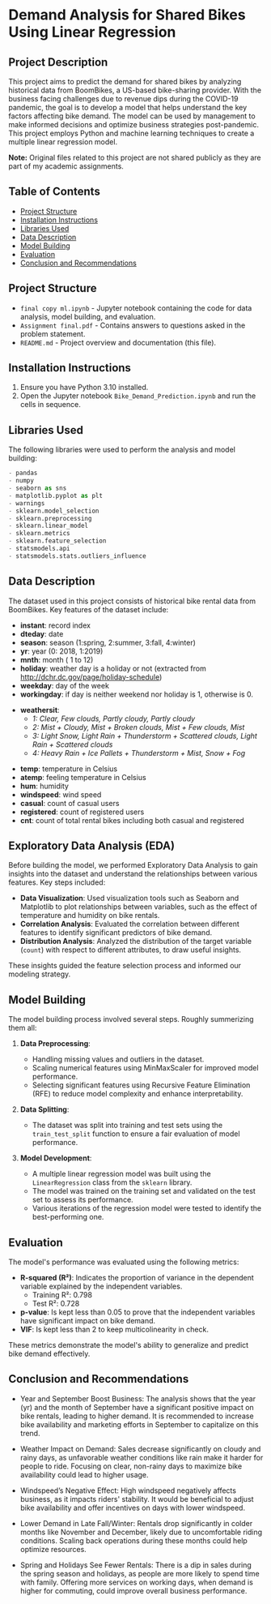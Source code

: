 # Demand Analysis for Shared Bikes Using Linear Regression

## Project Description
This project aims to predict the demand for shared bikes by analyzing historical data from BoomBikes, a US-based bike-sharing provider. With the business facing challenges due to revenue dips during the COVID-19 pandemic, the goal is to develop a model that helps understand the key factors affecting bike demand. The model can be used by management to make informed decisions and optimize business strategies post-pandemic. This project employs Python and machine learning techniques to create a multiple linear regression model.

**Note:** Original files related to this project are not shared publicly as they are part of my academic assignments.

## Table of Contents
- [Project Structure](#project-structure)
- [Installation Instructions](#installation-instructions)
- [Libraries Used](#libraries-used)
- [Data Description](#data-description)
- [Model Building](#model-building)
- [Evaluation](#evaluation)
- [Conclusion and Recommendations](#conclusion-and-recommendations)

## Project Structure
- `final copy ml.ipynb` - Jupyter notebook containing the code for data analysis, model building, and evaluation.
- `Assignment final.pdf` - Contains answers to questions asked in the problem statement.
- `README.md` - Project overview and documentation (this file).

## Installation Instructions
1. Ensure you have Python 3.10 installed.
2. Open the Jupyter notebook `Bike_Demand_Prediction.ipynb` and run the cells in sequence.

## Libraries Used
The following libraries were used to perform the analysis and model building:
```python
- pandas 
- numpy 
- seaborn as sns 
- matplotlib.pyplot as plt
- warnings
- sklearn.model_selection
- sklearn.preprocessing
- sklearn.linear_model
- sklearn.metrics
- sklearn.feature_selection
- statsmodels.api
- statsmodels.stats.outliers_influence
```

## Data Description
The dataset used in this project consists of historical bike rental data from BoomBikes. Key features of the dataset include:

- **instant**: record index
- **dteday**: date
- **season**: season (1:spring, 2:summer, 3:fall, 4:winter)
- **yr**: year (0: 2018, 1:2019)
- **mnth**: month ( 1 to 12)
- **holiday**: weather day is a holiday or not (extracted from http://dchr.dc.gov/page/holiday-schedule)
- **weekday**: day of the week
- **workingday**: if day is neither weekend nor holiday is 1, otherwise is 0.
+ **weathersit**: 
  - *1: Clear, Few clouds, Partly cloudy, Partly cloudy*
  - *2: Mist + Cloudy, Mist + Broken clouds, Mist + Few clouds, Mist*
  - *3: Light Snow, Light Rain + Thunderstorm + Scattered clouds, Light Rain + Scattered clouds*
  - *4: Heavy Rain + Ice Pallets + Thunderstorm + Mist, Snow + Fog*
- **temp**: temperature in Celsius
- **atemp**: feeling temperature in Celsius
- **hum**: humidity
- **windspeed**: wind speed
- **casual**: count of casual users
- **registered**: count of registered users
- **cnt**: count of total rental bikes including both casual and registered

## Exploratory Data Analysis (EDA)
Before building the model, we performed Exploratory Data Analysis to gain insights into the dataset and understand the relationships between various features. Key steps included:

- **Data Visualization**: Used visualization tools such as Seaborn and Matplotlib to plot relationships between variables, such as the effect of temperature and humidity on bike rentals.
- **Correlation Analysis**: Evaluated the correlation between different features to identify significant predictors of bike demand.
- **Distribution Analysis**: Analyzed the distribution of the target variable (`count`) with respect to different attributes, to draw useful insights.

These insights guided the feature selection process and informed our modeling strategy.

## Model Building
The model building process involved several steps. Roughly summerizing them all:

1. **Data Preprocessing**:
   - Handling missing values and outliers in the dataset.
   - Scaling numerical features using MinMaxScaler for improved model performance.
   - Selecting significant features using Recursive Feature Elimination (RFE) to reduce model complexity and enhance interpretability.

2. **Data Splitting**:
   - The dataset was split into training and test sets using the `train_test_split` function to ensure a fair evaluation of model performance.

3. **Model Development**:
   - A multiple linear regression model was built using the `LinearRegression` class from the `sklearn` library.
   - The model was trained on the training set and validated on the test set to assess its performance.
   - Various iterations of the regression model were tested to identify the best-performing one.

## Evaluation
The model's performance was evaluated using the following metrics:

- **R-squared (R²)**: Indicates the proportion of variance in the dependent variable explained by the independent variables.
   - Training R²: 0.798
   - Test R²: 0.728
- **p-value**: Is kept less than 0.05 to prove that the independent variables have significant impact on bike demand.
- **VIF**: Is kept less than 2 to keep multicolinearity in check.

These metrics demonstrate the model's ability to generalize and predict bike demand effectively.

## Conclusion and Recommendations

- Year and September Boost Business: The analysis shows that the year (yr) and the month of September have a significant positive impact on bike rentals, leading to higher demand. It is recommended to increase bike availability and marketing efforts in September to capitalize on this trend.

- Weather Impact on Demand: Sales decrease significantly on cloudy and rainy days, as unfavorable weather conditions like rain make it harder for people to ride. Focusing on clear, non-rainy days to maximize bike availability could lead to higher usage.

- Windspeed’s Negative Effect: High windspeed negatively affects business, as it impacts riders' stability. It would be beneficial to adjust bike availability and offer incentives on days with lower windspeed.

- Lower Demand in Late Fall/Winter: Rentals drop significantly in colder months like November and December, likely due to uncomfortable riding conditions. Scaling back operations during these months could help optimize resources.

- Spring and Holidays See Fewer Rentals: There is a dip in sales during the spring season and holidays, as people are more likely to spend time with family. Offering more services on working days, when demand is higher for commuting, could improve overall business performance.
